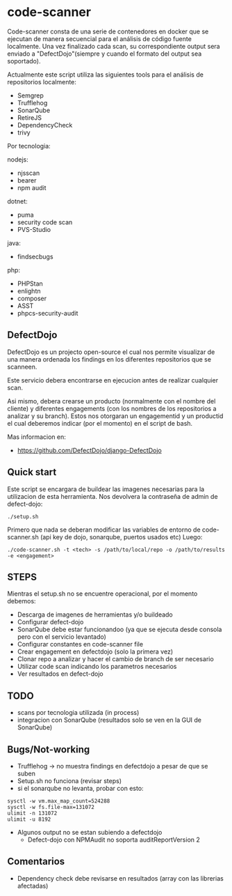 # code-scanner
Code-scanner consta de una serie de contenedores en docker que se ejecutan de manera secuencial para el análisis de código fuente localmente. Una vez finalizado cada scan, su correspondiente output sera enviado a "DefectDojo"(siempre y cuando el formato del output sea soportado).

Actualmente este script utiliza las siguientes tools para el análisis de repositorios localmente:

- Semgrep
- Trufflehog
- SonarQube
- RetireJS
- DependencyCheck
- trivy

Por tecnologia:

nodejs:
- njsscan
- bearer
- npm audit

dotnet: 
- puma
- security code scan
- PVS-Studio

java: 
- findsecbugs

php: 
- PHPStan
- enlightn
- composer
- ASST
- phpcs-security-audit



## DefectDojo
DefectDojo es un projecto open-source el cual nos permite visualizar de una manera ordenada los findings en los diferentes repositorios que se scanneen.

Este servicio debera encontrarse en ejecucion antes de realizar cualquier scan.

Asi mismo, debera crearse un producto (normalmente con el nombre del cliente) y diferentes engagements (con los nombres de los repositorios a analizar y su branch). Estos nos otorgaran un engagementid y un productid el cual deberemos indicar (por el momento) en el script de bash.

Mas informacion en:
- https://github.com/DefectDojo/django-DefectDojo


## Quick start
Este script se encargara de buildear las imagenes necesarias para la utilizacion de esta herramienta. 
Nos devolvera la contraseña de admin de defect-dojo:

```
./setup.sh
```
Primero que nada se deberan modificar las variables de entorno de code-scanner.sh (api key de dojo, sonarqube, puertos usados etc)
Luego:

```
./code-scanner.sh -t <tech> -s /path/to/local/repo -o /path/to/results -e <engagement>
```

## STEPS
Mientras el setup.sh no se encuentre operacional, por el momento debemos:
- Descarga de imagenes de herramientas y/o buildeado
- Configurar defect-dojo
- SonarQube debe estar funcionandoo (ya que se ejecuta desde consola pero con el servicio levantado)
- Configurar constantes en code-scanner file
- Crear engagement en defectdojo (solo la primera vez)
- Clonar repo a analizar y hacer el cambio de branch de ser necesario
- Utilizar code scan indicando los parametros necesarios
- Ver resultados en defect-dojo

## TODO
- scans por tecnologia utilizada (in process)
- integracion con SonarQube (resultados solo se ven en la GUI de SonarQube)

## Bugs/Not-working
- Trufflehog -> no muestra findings en defectdojo a pesar de que se suben
- Setup.sh no funciona (revisar steps)
- si el sonarqube no levanta, probar con esto: 

```
sysctl -w vm.max_map_count=524288
sysctl -w fs.file-max=131072
ulimit -n 131072
ulimit -u 8192
```

- Algunos output no se estan subiendo a defectdojo
    - Defect-dojo con NPMAudit no soporta auditReportVersion 2

## Comentarios
- Dependency check debe revisarse en resultados (array con las librerias afectadas)